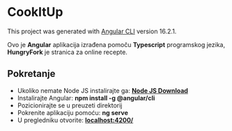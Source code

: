 # CookItUp

This project was generated with [Angular CLI](https://github.com/angular/angular-cli) version 16.2.1.

Ovo je **Angular** aplikacija izrađena pomoču **Typescript** programskog jezika, **HungryFork** je stranica za online recepte.


## Pokretanje
* Ukoliko nemate Node JS instalirajte ga: **[Node JS Download](https://nodejs.org/en/download/current)**
* Instalirajte Angular: **npm install -g @angular/cli**
* Pozicionirajte se u preuzeti direktorij
* Pokrenite aplikaciju pomoću: **ng serve**
* U pregledniku otvorite: **[localhost:4200/](http://localhost:4200/)**
